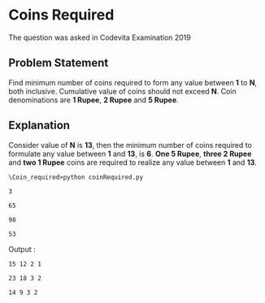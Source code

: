 # Coins Required

The question was asked in Codevita Examination 2019

## Problem Statement

Find minimum number of coins required to form any value between **1** to **N**, both inclusive. Cumulative value of coins should not exceed **N**. Coin denominations are **1 Rupee**, **2 Rupee** and **5 Rupee**.<br>

## Explanation

Consider value of **N** is **13**, then the minimum number of coins required to formulate any value between **1** and **13**, is **6**. **One 5 Rupee**, **three 2 Rupee** and **two 1 Rupee** coins are required to realize any value between **1** and **13**.

```\Coin_required>python coinRequired.py```

```3```

```65```

```98```

```53```

Output :

```15 12 2 1```

```23 18 3 2```

```14 9 3 2 ```